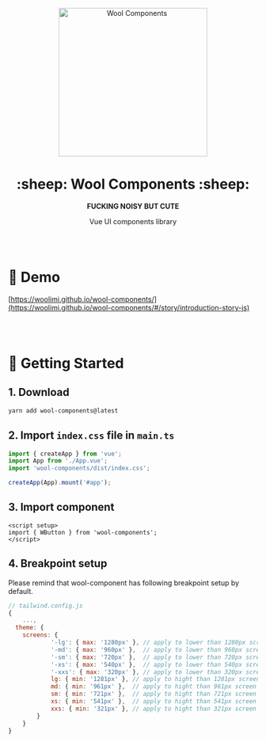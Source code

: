 <p align="center">
	<img src="https://raw.githubusercontent.com/woolimi/wool-components/master/assets/sheep.svg" alt="Wool Components" width="300px" height="300px" />
</p>
<h1 align="center">
	:sheep: Wool Components :sheep:
</h1>
<p align="center">
	<strong>FUCKING NOISY BUT CUTE</strong>
<p>
<p align="center">
	Vue UI components library
</p>

<br/>
<br/>

# :sheep: Demo

[https://woolimi.github.io/wool-components/](https://woolimi.github.io/wool-components/#/story/introduction-story-js)

<br/>
<br/>

# :sheep: Getting Started

## 1. Download

```bash
yarn add wool-components@latest
```

## 2. Import `index.css` file in `main.ts`

```js
import { createApp } from 'vue';
import App from './App.vue';
import 'wool-components/dist/index.css';

createApp(App).mount('#app');
```

## 3. Import component

```vue
<script setup>
import { WButton } from 'wool-components';
</script>
```

## 4. Breakpoint setup

Please remind that wool-component has following breakpoint setup by default.

```js
// tailwind.config.js
{
	...,
  theme: {
    screens: {
			'-lg': { max: '1280px' }, // apply to lower than 1280px screen
			'-md': { max: '960px' },  // apply to lower than 960px screen
			'-sm': { max: '720px' },  // apply to lower than 720px screen
			'-xs': { max: '540px' },  // apply to lower than 540px screen
			'-xxs': { max: '320px' }, // apply to lower than 320px screen
			lg: { min: '1281px' }, // apply to hight than 1281px screen
			md: { min: '961px' },  // apply to hight than 961px screen
			sm: { min: '721px' },  // apply to hight than 721px screen
			xs: { min: '541px' },  // apply to hight than 541px screen
			xxs: { min: '321px' }, // apply to hight than 321px screen
		}
	}
}
```
